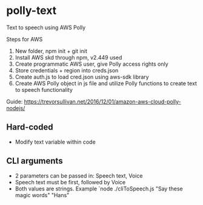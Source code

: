 # polly-text
Text to speech using AWS Polly

Steps for AWS
1. New folder, npm init + git init
2. Install AWS skd through npm, v2.449 used
3. Create programmatic AWS user, give Polly access rights only
4. Store credentials + region into creds.json
5. Create auth.js to load cred.json using aws-sdk library
6. Create AWS Polly object in js file and utilize Polly functions to create text to speech functionality

Guide: https://trevorsullivan.net/2016/12/01/amazon-aws-cloud-polly-nodejs/

## Hard-coded
* Modify text variable within code

## CLI arguments
* 2 parameters can be passed in: Speech text, Voice
* Speech text must be first, followed by Voice
* Both values are strings. Example `node ./cliToSpeech.js "Say these magic words" "Hans"
